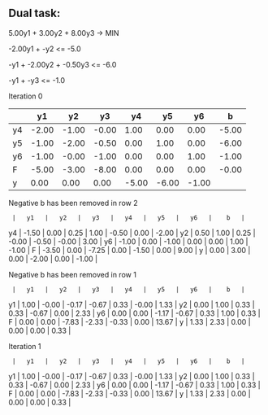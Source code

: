 Dual task:
---
5.00y1 + 3.00y2 + 8.00y3 ->  MIN

-2.00y1 + -y2 <= -5.0

-y1 + -2.00y2 + -0.50y3 <= -6.0

-y1 + -y3 <= -1.0

Iteration 0

 | |   y1   |   y2   |   y3   |   y4   |   y5   |   y6   |    b   |
 |--|---|---|---|---|---|---|---|
 | y4 |  -2.00 |  -1.00 |  -0.00 |   1.00 |   0.00 |   0.00 |  -5.00 |
 | y5 |  -1.00 |  -2.00 |  -0.50 |   0.00 |   1.00 |   0.00 |  -6.00 |
 | y6 |  -1.00 |  -0.00 |  -1.00 |   0.00 |   0.00 |   1.00 |  -1.00 |
 |  F |  -5.00 |  -3.00 |  -8.00 |   0.00 |   0.00 |   0.00 |  -0.00 |
 | y |   0.00 |   0.00 |   0.00 |  -5.00 |  -6.00 |  -1.00 |

Negative b has been removed in row 2

     |   y1   |   y2   |   y3   |   y4   |   y5   |   y6   |    b   |
  y4 |  -1.50 |   0.00 |   0.25 |   1.00 |  -0.50 |   0.00 |  -2.00 |
  y2 |   0.50 |   1.00 |   0.25 |  -0.00 |  -0.50 |  -0.00 |   3.00 |
  y6 |  -1.00 |   0.00 |  -1.00 |   0.00 |   0.00 |   1.00 |  -1.00 |
   F |  -3.50 |   0.00 |  -7.25 |   0.00 |  -1.50 |   0.00 |   9.00 |
   y |   0.00 |   3.00 |   0.00 |  -2.00 |   0.00 |  -1.00 |

Negative b has been removed in row 1

     |   y1   |   y2   |   y3   |   y4   |   y5   |   y6   |    b   |
  y1 |   1.00 |  -0.00 |  -0.17 |  -0.67 |   0.33 |  -0.00 |   1.33 |
  y2 |   0.00 |   1.00 |   0.33 |   0.33 |  -0.67 |   0.00 |   2.33 |
  y6 |   0.00 |   0.00 |  -1.17 |  -0.67 |   0.33 |   1.00 |   0.33 |
   F |   0.00 |   0.00 |  -7.83 |  -2.33 |  -0.33 |   0.00 |  13.67 |
   y |   1.33 |   2.33 |   0.00 |   0.00 |   0.00 |   0.33 |

Iteration 1

     |   y1   |   y2   |   y3   |   y4   |   y5   |   y6   |    b   |
  y1 |   1.00 |  -0.00 |  -0.17 |  -0.67 |   0.33 |  -0.00 |   1.33 |
  y2 |   0.00 |   1.00 |   0.33 |   0.33 |  -0.67 |   0.00 |   2.33 |
  y6 |   0.00 |   0.00 |  -1.17 |  -0.67 |   0.33 |   1.00 |   0.33 |
   F |   0.00 |   0.00 |  -7.83 |  -2.33 |  -0.33 |   0.00 |  13.67 |
   y |   1.33 |   2.33 |   0.00 |   0.00 |   0.00 |   0.33 |
